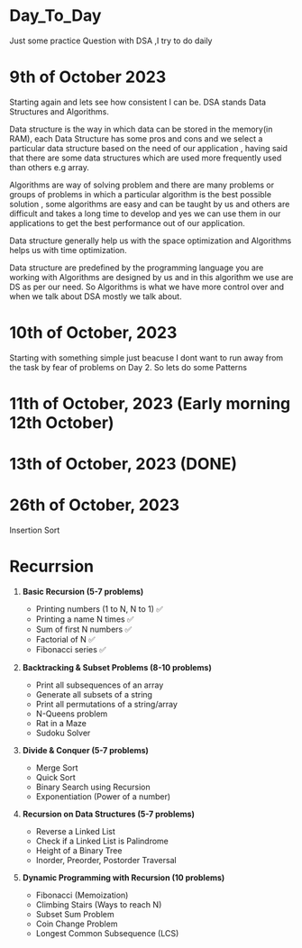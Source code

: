 # Day_To_Day

Just some practice Question with DSA ,I try to do daily

# 9th of October 2023

Starting again and lets see how consistent I can be.
DSA stands Data Structures and Algorithms.

Data structure is the way in which data can be stored in the memory(in RAM),
each Data Structure has some pros and cons and we select a particular data structure based on the need of our application , having said that there are some data structures which are used more frequently used than others e.g array.

Algorithms are way of solving problem and there are many problems or groups of problems in which a particular algorithm is the best possible solution , some algorithms are easy and can be taught by us and others are difficult and takes a long time to develop and yes we can use them in our applications to get the best performance out of our application.

Data structure generally help us with the space optimization and
Algorithms helps us with time optimization.

Data structure are predefined by the programming language you are working with
Algorithms are designed by us and in this algorithm we use are DS as per our need. So Algorithms is what we have more control over and when we talk about DSA
mostly we talk about.

# 10th of October, 2023

Starting with something simple just beacuse I dont want to run away from the task by fear of problems on Day 2.
So lets do some Patterns

# 11th of October, 2023 (Early morning 12th October)

# 13th of October, 2023 (DONE)

# 26th of October, 2023

Insertion Sort

# Recurrsion

1. **Basic Recursion (5-7 problems)**

   - Printing numbers (1 to N, N to 1) ✅
   - Printing a name N times ✅
   - Sum of first N numbers ✅
   - Factorial of N ✅
   - Fibonacci series ✅

2. **Backtracking & Subset Problems (8-10 problems)**

   - Print all subsequences of an array
   - Generate all subsets of a string
   - Print all permutations of a string/array
   - N-Queens problem
   - Rat in a Maze
   - Sudoku Solver

3. **Divide & Conquer (5-7 problems)**

   - Merge Sort
   - Quick Sort
   - Binary Search using Recursion
   - Exponentiation (Power of a number)

4. **Recursion on Data Structures (5-7 problems)**

   - Reverse a Linked List
   - Check if a Linked List is Palindrome
   - Height of a Binary Tree
   - Inorder, Preorder, Postorder Traversal

5. **Dynamic Programming with Recursion (10 problems)**
   - Fibonacci (Memoization)
   - Climbing Stairs (Ways to reach N)
   - Subset Sum Problem
   - Coin Change Problem
   - Longest Common Subsequence (LCS)
